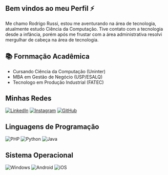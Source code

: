 ## Bem vindos ao meu Perfil ⚡

  Me chamo Rodrigo Russi, estou me aventurando na área de tecnologia, atualmente estudo Ciência da Computação. 
  Tive contato com a tecnologia desde a infância, porém após me frustar com a área administrativa resolvi mergulhar de cabeça 
  na área de tecnologia.

## 📚 Fornmação Acadêmica

- Cursando Ciência da Computação (Uninter)
- MBA em Gestão de Negócio (USP/ESALQ)
- Tecnologo em Produção Industrial (FATEC)

## Minhas Redes

[![LinkedIn](https://img.shields.io/badge/LinkedIn-0077B5?style=for-the-badge&logo=linkedin&logoColor=white)](https://www.linkedin.com/in/rodrigo-russi/) [![Instagram](https://img.shields.io/badge/-Instagram-%23E4405F?style=for-the-badge&logo=instagram&logoColor=white)](https://www.instagram.com/rodrigo_russi/) [![GitHub](https://img.shields.io/badge/GitHub-100000?style=for-the-badge&logo=github&logoColor=white)](https://github.com/Rodrigo-Russi)

## Linguagens de Programação

![PHP](https://img.shields.io/badge/PHP-777BB4?style=for-the-badge&logo=php&logoColor=white) ![Python](https://img.shields.io/badge/python-3670A0?style=for-the-badge&logo=python&logoColor=ffdd54) ![Java](https://img.shields.io/badge/java-%23ED8B00.svg?style=for-the-badge&logo=openjdk&logoColor=white)

## Sistema Operacional 

![Windows](https://img.shields.io/badge/Windows-000?style=for-the-badge&logo=windows&logoColor=2CA5E0) ![Android](https://img.shields.io/badge/Android-3DDC84?style=for-the-badge&logo=android&logoColor=white) ![iOS](https://img.shields.io/badge/iOS-000000?style=for-the-badge&logo=ios&logoColor=white)







